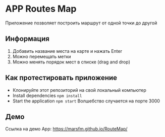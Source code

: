 # APP Routes Map

Приложение позволяет построить маршрут от одной точки до другой

## Информация

1. Добавить название места на карте и нажать Enter
2. Можно перемещать метки
3. Можно менять порядок мест в списке (drag and drop)

## Как протестировать приложение

- Клонируйте этот репозиторий на свой локальный компьютер
- Install dependencies `npm install`
- Start the application `npm start` Волшебство случается на порте 3000

## Демо

Ссылка на демо App: https://marsfm.github.io/RouteMap/
